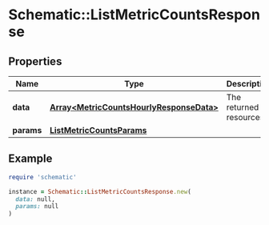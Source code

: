 # Schematic::ListMetricCountsResponse

## Properties

| Name | Type | Description | Notes |
| ---- | ---- | ----------- | ----- |
| **data** | [**Array&lt;MetricCountsHourlyResponseData&gt;**](MetricCountsHourlyResponseData.md) | The returned resources |  |
| **params** | [**ListMetricCountsParams**](ListMetricCountsParams.md) |  |  |

## Example

```ruby
require 'schematic'

instance = Schematic::ListMetricCountsResponse.new(
  data: null,
  params: null
)
```

